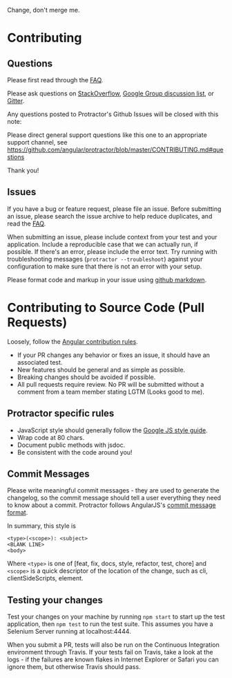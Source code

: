 Change, don't merge me.

Contributing
============

Questions
---------

Please first read through the [FAQ](https://github.com/angular/protractor/blob/master/docs/faq.md).

Please ask questions on [StackOverflow](http://stackoverflow.com/questions/tagged/protractor), [Google Group discussion list](https://groups.google.com/forum/?fromgroups#!forum/angular), or [Gitter](https://gitter.im/angular/protractor).

Any questions posted to Protractor's Github Issues will be closed with this note:

Please direct general support questions like this one to an appropriate support channel, see https://github.com/angular/protractor/blob/master/CONTRIBUTING.md#questions

Thank you!


Issues
------

If you have a bug or feature request, please file an issue.
Before submitting an issue, please search the issue archive to help reduce duplicates, and read the
[FAQ](https://github.com/angular/protractor/blob/master/docs/faq.md).

When submitting an issue, please include context from your test and
your application. Include a reproducible case that we can actually run, if possible. If there's an error, please include the error text. Try running with troubleshooting messages (`protractor --troubleshoot`) against your configuration to make sure that there is not an error with your setup.

Please format code and markup in your issue using [github markdown](https://help.github.com/articles/github-flavored-markdown).


Contributing to Source Code (Pull Requests)
===========================================

Loosely, follow the [Angular contribution rules](https://github.com/angular/angular.js/blob/master/CONTRIBUTING.md).

 * If your PR changes any behavior or fixes an issue, it should have an associated test.
 * New features should be general and as simple as possible.
 * Breaking changes should be avoided if possible.
 * All pull requests require review. No PR will be submitted without a comment from a team member stating LGTM (Looks good to me).

Protractor specific rules
-------------------------

 * JavaScript style should generally follow the [Google JS style guide](http://google-styleguide.googlecode.com/svn/trunk/javascriptguide.xml).
 * Wrap code at 80 chars.
 * Document public methods with jsdoc.
 * Be consistent with the code around you!

Commit Messages
---------------

Please write meaningful commit messages - they are used to generate the changelog, so the commit message should tell a user everything they need to know about a commit. Protractor follows AngularJS's [commit message format](https://docs.google.com/a/google.com/document/d/1QrDFcIiPjSLDn3EL15IJygNPiHORgU1_OOAqWjiDU5Y/edit#heading=h.z8a3t6ehl060).

In summary, this style is

    <type>(<scope>): <subject>
    <BLANK LINE>
    <body>

Where `<type>` is one of [feat, fix, docs, style, refactor, test, chore] and
`<scope>` is a quick descriptor of the location of the change, such as cli, clientSideScripts, element.

Testing your changes
--------------------

Test your changes on your machine by running `npm start` to start up the test application,
then `npm test` to run the test suite. This assumes you have a Selenium Server running
at localhost:4444.

When you submit a PR, tests will also be run on the Continuous Integration environment
through Travis. If your tests fail on Travis, take a look at the logs - if the failures
are known flakes in Internet Explorer or Safari you can ignore them, but otherwise
Travis should pass.
